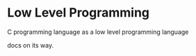 # Low Level Programming
C programming language as a low level programming language

docs on its way.
